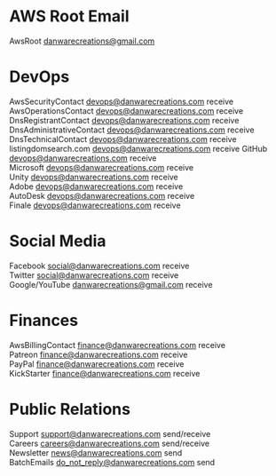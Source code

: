 # AWS Root Email
AwsRoot danwarecreations@gmail.com

# DevOps
AwsSecurityContact devops@danwarecreations.com receive  
AwsOperationsContact devops@danwarecreations.com receive  
DnsRegistrantContact devops@danwarecreations.com receive  
DnsAdministrativeContact devops@danwarecreations.com receive  
DnsTechnicalContact devops@danwarecreations.com receive  
listingdomsearch.com devops@danwarecreations.com receive
GitHub devops@danwarecreations.com receive  
Microsoft devops@danwarecreations.com receive  
Unity devops@danwarecreations.com receive  
Adobe devops@danwarecreations.com receive  
AutoDesk devops@danwarecreations.com receive  
Finale devops@danwarecreations.com receive  

# Social Media
Facebook social@danwarecreations.com receive  
Twitter social@danwarecreations.com receive  
Google/YouTube danwarecreations@gmail.com receive  

# Finances
AwsBillingContact finance@danwarecreations.com receive  
Patreon finance@danwarecreations.com receive  
PayPal finance@danwarecreations.com receive  
KickStarter finance@danwarecreations.com receive  

# Public Relations
Support support@danwarecreations.com send/receive  
Careers careers@danwarecreations.com send/receive  
Newsletter news@danwarecreations.com send  
BatchEmails do_not_reply@danwarecreations.com send  
